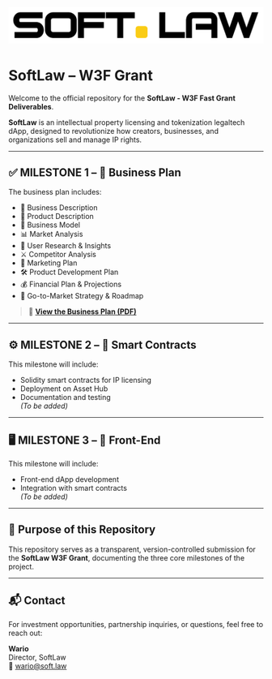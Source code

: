 # ![SoftLaw Logo](./softlaw_logo.png)  
# SoftLaw – W3F Grant

Welcome to the official repository for the **SoftLaw - W3F Fast Grant Deliverables**.

**SoftLaw** is an intellectual property licensing and tokenization legaltech dApp, designed to revolutionize how creators, businesses, and organizations sell and manage IP rights.

---

## ✅ MILESTONE 1 – 📄 Business Plan

The business plan includes:

- 🏢 Business Description  
- 🧩 Product Description  
- 💼 Business Model  
- 📊 Market Analysis  
- 🧠 User Research & Insights  
- ⚔️ Competitor Analysis  
- 📣 Marketing Plan  
- 🛠 Product Development Plan  
- 💰 Financial Plan & Projections  
- 🚀 Go-to-Market Strategy & Roadmap  

> 🔗 [**View the Business Plan (PDF)**](./business_plan.pdf)

---

## ⚙️ MILESTONE 2 – 📄 Smart Contracts

This milestone will include:

- Solidity smart contracts for IP licensing  
- Deployment on Asset Hub  
- Documentation and testing  
*(To be added)*

---

## 🖥 MILESTONE 3 – 📄 Front-End

This milestone will include:

- Front-end dApp development  
- Integration with smart contracts  
*(To be added)*

---

## 📌 Purpose of this Repository

This repository serves as a transparent, version-controlled submission for the **SoftLaw W3F Grant**, documenting the three core milestones of the project.

---

## 📬 Contact

For investment opportunities, partnership inquiries, or questions, feel free to reach out:

**Wario**  
Director, SoftLaw  
📧 wario@soft.law



